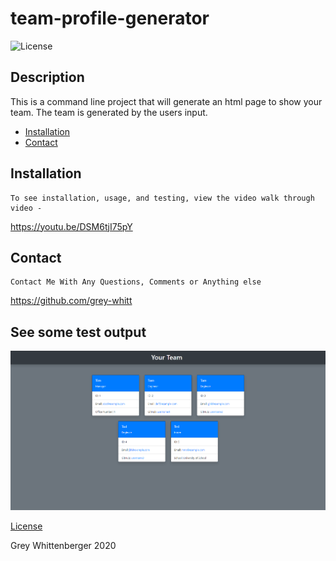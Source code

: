 # team-profile-generator
![License](https://img.shields.io/badge/-Contributor_Covenant-blueviolet)

## Description
This is a command line project that will generate an html page to show your team. The team is generated by the users input.

* [Installation](#installation)
* [Contact](#Contact)


## Installation 
    To see installation, usage, and testing, view the video walk through video -
https://youtu.be/DSM6tjI75pY


## Contact
    Contact Me With Any Questions, Comments or Anything else
https://github.com/grey-whitt

## See some test output
![Output](./src/team.png)

[License](./contributor_covenant.md)

Grey Whittenberger 2020